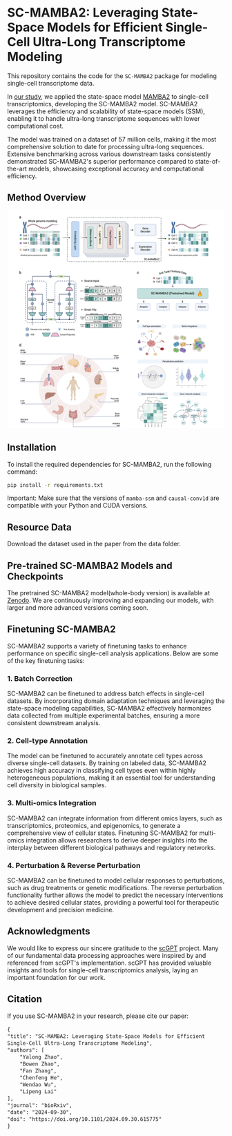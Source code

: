 # **SC-MAMBA2: Leveraging State-Space Models for Efficient Single-Cell Ultra-Long Transcriptome Modeling**

This repository contains the code for the `SC-MAMBA2` package for modeling single-cell transcriptome data.

In [our study](https://www.biorxiv.org/content/10.1101/2024.09.30.615775v2), we applied the state-space model [MAMBA2](https://arxiv.org/pdf/2405.21060) to single-cell transcriptomics, developing the SC-MAMBA2 model. SC-MAMBA2 leverages the efficiency and scalability of state-space models (SSM), enabling it to handle ultra-long transcriptome sequences with lower computational cost.

The model was trained on a dataset of 57 million cells, making it the most comprehensive solution to date for processing ultra-long sequences. Extensive benchmarking across various downstream tasks consistently demonstrated SC-MAMBA2's superior performance compared to state-of-the-art models, showcasing exceptional accuracy and computational efficiency.

## **Method Overview**
![Workflow](https://raw.githubusercontent.com/xtalpi-xic/SC-MAMBA2/main/docs/model_arch.png)

## **Installation**

To install the required dependencies for SC-MAMBA2, run the following command:

```sh
pip install -r requirements.txt
```
Important: Make sure that the versions of `mamba-ssm` and `causal-conv1d` are compatible with your Python and CUDA versions. 

## **Resource Data**

Download the dataset used in the paper from the data folder.

## **Pre-trained SC-MAMBA2 Models and Checkpoints**

The pretrained SC-MAMBA2 model(whole-body version) is available at [Zenodo](https://doi.org/10.5281/zenodo.14404063). We are continuously improving and expanding our models, with larger and more advanced versions coming soon.

## **Finetuning SC-MAMBA2**

SC-MAMBA2 supports a variety of finetuning tasks to enhance performance on specific single-cell analysis applications. Below are some of the key finetuning tasks:

### **1. Batch Correction**

SC-MAMBA2 can be finetuned to address batch effects in single-cell datasets. By incorporating domain adaptation techniques and leveraging the state-space modeling capabilities, SC-MAMBA2 effectively harmonizes data collected from multiple experimental batches, ensuring a more consistent downstream analysis.

### **2. Cell-type Annotation**

The model can be finetuned to accurately annotate cell types across diverse single-cell datasets. By training on labeled data, SC-MAMBA2 achieves high accuracy in classifying cell types even within highly heterogeneous populations, making it an essential tool for understanding cell diversity in biological samples.

### **3. Multi-omics Integration**

SC-MAMBA2 can integrate information from different omics layers, such as transcriptomics, proteomics, and epigenomics, to generate a comprehensive view of cellular states. Finetuning SC-MAMBA2 for multi-omics integration allows researchers to derive deeper insights into the interplay between different biological pathways and regulatory networks.

### **4. Perturbation & Reverse Perturbation**

SC-MAMBA2 can be finetuned to model cellular responses to perturbations, such as drug treatments or genetic modifications. The reverse perturbation functionality further allows the model to predict the necessary interventions to achieve desired cellular states, providing a powerful tool for therapeutic development and precision medicine.


## **Acknowledgments**

We would like to express our sincere gratitude to the [scGPT](https://github.com/bowang-lab/scGPT) project. Many of our fundamental data processing approaches were inspired by and referenced from scGPT's implementation. scGPT has provided valuable insights and tools for single-cell transcriptomics analysis, laying an important foundation for our work.


## **Citation**

If you use SC-MAMBA2 in your research, please cite our paper:

    {
    "title": "SC-MAMBA2: Leveraging State-Space Models for Efficient Single-Cell Ultra-Long Transcriptome Modeling",
    "authors": [
        "Yalong Zhao",
        "Bowen Zhao",
        "Fan Zhang",
        "Chenfeng He",
        "Wendao Wu",
        "Lipeng Lai"
    ],
    "journal": "bioRxiv",
    "date": "2024-09-30",
    "doi": "https://doi.org/10.1101/2024.09.30.615775"
    }







